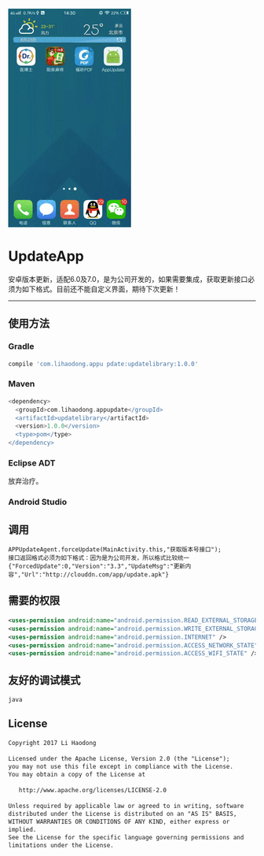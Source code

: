 ![](https://github.com/lihaodong/AppUpdate/blob/master/images/image0.gif)
# UpdateApp #

安卓版本更新，适配6.0及7.0，是为公司开发的，如果需要集成，获取更新接口必须为如下格式。目前还不能自定义界面，期待下次更新！

----

## 使用方法
### Gradle
```groovy
compile 'com.lihaodong.appu pdate:updatelibrary:1.0.0'
```
### Maven
```groovy
<dependency>
  <groupId>com.lihaodong.appupdate</groupId>
  <artifactId>updatelibrary</artifactId>
  <version>1.0.0</version>
  <type>pom</type>
</dependency>
```
### Eclipse ADT

放弃治疗。

### Android Studio

## 调用

```
APPUpdateAgent.forceUpdate(MainActivity.this,"获取版本号接口");
接口返回格式必须为如下格式：因为是为公司开发，所以格式比较统一
{"ForcedUpdate":0,"Version":"3.3","UpdateMsg":"更新内容","Url":"http://clouddn.com/app/update.apk"}
```
## 需要的权限
```xml
<uses-permission android:name="android.permission.READ_EXTERNAL_STORAGE" />
<uses-permission android:name="android.permission.WRITE_EXTERNAL_STORAGE" />
<uses-permission android:name="android.permission.INTERNET" />
<uses-permission android:name="android.permission.ACCESS_NETWORK_STATE" />
<uses-permission android:name="android.permission.ACCESS_WIFI_STATE" />
```

## 友好的调试模式

```
java
```
## License
```text
Copyright 2017 Li Haodong

Licensed under the Apache License, Version 2.0 (the "License");
you may not use this file except in compliance with the License.
You may obtain a copy of the License at

   http://www.apache.org/licenses/LICENSE-2.0

Unless required by applicable law or agreed to in writing, software
distributed under the License is distributed on an "AS IS" BASIS,
WITHOUT WARRANTIES OR CONDITIONS OF ANY KIND, either express or implied.
See the License for the specific language governing permissions and
limitations under the License.
```


